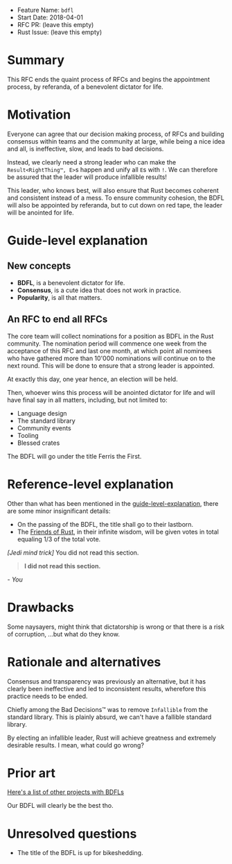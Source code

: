 - Feature Name: `bdfl`
- Start Date: 2018-04-01
- RFC PR: (leave this empty)
- Rust Issue: (leave this empty)

# Summary
[summary]: #summary

This RFC ends the quaint process of RFCs and begins the appointment process,
by referanda, of a benevolent dictator for life.

# Motivation
[motivation]: #motivation

Everyone can agree that our decision making process,
of RFCs and building consensus within teams and the community at large,
while being a nice idea and all,
is ineffective, slow, and leads to bad decisions.

Instead, we clearly need a strong leader who can make the
`Result<RightThing™, E>`s happen and unify all `E`s with `!`.
We can therefore be assured that the leader will produce infallible results!

This leader, who knows best,
will also ensure that Rust becomes coherent and consistent instead of a mess.
To ensure community cohesion, the BDFL will also be appointed by referanda,
but to cut down on red tape, the leader will be anointed for life.

# Guide-level explanation
[guide-level-explanation]: #guide-level-explanation

## New concepts

- **BDFL**, is a benevolent dictator for life.
- **Consensus**, is a cute idea that does not work in practice.
- **Popularity**, is all that matters.

## An RFC to end all RFCs

The core team will collect nominations for a position as BDFL in the Rust community.
The nomination period will commence one week from the acceptance of this RFC
and last one month, at which point all nominees who have gathered more than
10'000 nominations will continue on to the next round.
This will be done to ensure that a strong leader is appointed.

At exactly this day, one year hence, an election will be held.

Then, whoever wins this process will be anointed dictator for life and will
have final say in all matters, including, but not limited to:

- Language design
- The standard library
- Community events
- Tooling
- Blessed crates

The BDFL will go under the title Ferris the First.

# Reference-level explanation
[reference-level-explanation]: #reference-level-explanation

Other than what has been mentioned in the [guide-level-explanation],
there are some minor insignificant details:

- On the passing of the BDFL, the title shall go to their lastborn.
- The [Friends of Rust](https://www.rust-lang.org/en-US/friends.html), in their
infinite wisdom, will be given votes in total equaling 1/3 of the total vote.

*[Jedi mind trick]* You did not read this section.

> **I did not read this section.**

*\- You*

# Drawbacks
[drawbacks]: #drawbacks

[RFC 1068]: https://github.com/rust-lang/rfcs/pull/1068

Some naysayers, might think that dictatorship is wrong or that there is a risk
of corruption, ...but what do they know.

# Rationale and alternatives
[alternatives]: #alternatives

Consensus and transparency was previously an alternative,
but it has clearly been ineffective and led to inconsistent results,
wherefore this practice needs to be ended.

Chiefly among the Bad Decisions™ was to remove `Infallible` from the standard
library. This is plainly absurd, we can't have a fallible standard library.

By electing an infallible leader, Rust will achieve greatness
and extremely desirable results. I mean, what could go wrong?

# Prior art
[prior-art]: #prior-art

[Here's a list of other projects with BDFLs](https://en.wikipedia.org/wiki/Benevolent_dictator_for_life)

Our BDFL will clearly be the best tho.

# Unresolved questions
[unresolved]: #unresolved-questions

- The title of the BDFL is up for bikeshedding.